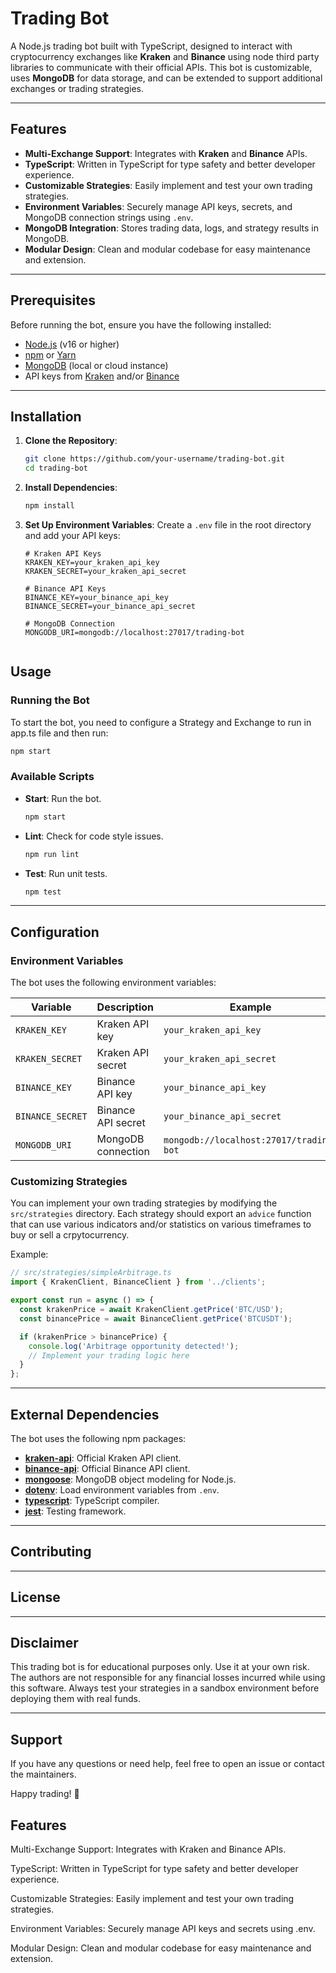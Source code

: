 # Trading Bot

A Node.js trading bot built with TypeScript, designed to interact with cryptocurrency exchanges like **Kraken** and **Binance** using node third party libraries to communicate with their official APIs. This bot is customizable, uses **MongoDB** for data storage, and can be extended to support additional exchanges or trading strategies.

---

## Features

- **Multi-Exchange Support**: Integrates with **Kraken** and **Binance** APIs.
- **TypeScript**: Written in TypeScript for type safety and better developer experience.
- **Customizable Strategies**: Easily implement and test your own trading strategies.
- **Environment Variables**: Securely manage API keys, secrets, and MongoDB connection strings using `.env`.
- **MongoDB Integration**: Stores trading data, logs, and strategy results in MongoDB.
- **Modular Design**: Clean and modular codebase for easy maintenance and extension.

---

## Prerequisites

Before running the bot, ensure you have the following installed:

- [Node.js](https://nodejs.org/) (v16 or higher)
- [npm](https://www.npmjs.com/) or [Yarn](https://yarnpkg.com/)
- [MongoDB](https://www.mongodb.com/) (local or cloud instance)
- API keys from [Kraken](https://www.kraken.com/) and/or [Binance](https://www.binance.com/)

---

## Installation

1. **Clone the Repository**:
   ```bash
   git clone https://github.com/your-username/trading-bot.git
   cd trading-bot
   ```

2. **Install Dependencies**:
   ```bash
   npm install
   ```

3. **Set Up Environment Variables**:
   Create a `.env` file in the root directory and add your API keys:
   ```env
   # Kraken API Keys
   KRAKEN_KEY=your_kraken_api_key
   KRAKEN_SECRET=your_kraken_api_secret

   # Binance API Keys
   BINANCE_KEY=your_binance_api_key
   BINANCE_SECRET=your_binance_api_secret

   # MongoDB Connection
   MONGODB_URI=mongodb://localhost:27017/trading-bot


## Usage

### Running the Bot
To start the bot, you need to configure a Strategy and Exchange to run in app.ts file and then run:
```bash
npm start
```

### Available Scripts
- **Start**: Run the bot.
  ```bash
  npm start
  ```
- **Lint**: Check for code style issues.
  ```bash
  npm run lint
  ```
- **Test**: Run unit tests.
  ```bash
  npm test
  ```

---

## Configuration

### Environment Variables
The bot uses the following environment variables:

| Variable         | Description        | Example                                 |
| ---------------- | ------------------ | --------------------------------------- |
| `KRAKEN_KEY`     | Kraken API key     | `your_kraken_api_key`                   |
| `KRAKEN_SECRET`  | Kraken API secret  | `your_kraken_api_secret`                |
| `BINANCE_KEY`    | Binance API key    | `your_binance_api_key`                  |
| `BINANCE_SECRET` | Binance API secret | `your_binance_api_secret`               |
| `MONGODB_URI`    | MongoDB connection | `mongodb://localhost:27017/trading-bot` |

### Customizing Strategies
You can implement your own trading strategies by modifying the `src/strategies` directory. Each strategy should export an `advice` function that can use various indicators and/or statistics on various timeframes to buy or sell a crpytocurrency.

Example:
```typescript
// src/strategies/simpleArbitrage.ts
import { KrakenClient, BinanceClient } from '../clients';

export const run = async () => {
  const krakenPrice = await KrakenClient.getPrice('BTC/USD');
  const binancePrice = await BinanceClient.getPrice('BTCUSDT');

  if (krakenPrice > binancePrice) {
    console.log('Arbitrage opportunity detected!');
    // Implement your trading logic here
  }
};
```

---

## External Dependencies

The bot uses the following npm packages:

- **[kraken-api](https://www.npmjs.com/package/kraken-api)**: Official Kraken API client.
- **[binance-api](https://www.npmjs.com/package/binance-api)**: Official Binance API client.
- **[mongoose](https://www.npmjs.com/package/mongoose)**: MongoDB object modeling for Node.js.
- **[dotenv](https://www.npmjs.com/package/dotenv)**: Load environment variables from `.env`.
- **[typescript](https://www.npmjs.com/package/typescript)**: TypeScript compiler.
- **[jest](https://www.npmjs.com/package/jest)**: Testing framework.

---

## Contributing

---

## License

---

## Disclaimer

This trading bot is for educational purposes only. Use it at your own risk. The authors are not responsible for any financial losses incurred while using this software. Always test your strategies in a sandbox environment before deploying them with real funds.

---

## Support

If you have any questions or need help, feel free to open an issue or contact the maintainers.

Happy trading! 🚀

## Features
Multi-Exchange Support: Integrates with Kraken and Binance APIs.

TypeScript: Written in TypeScript for type safety and better developer experience.

Customizable Strategies: Easily implement and test your own trading strategies.

Environment Variables: Securely manage API keys and secrets using .env.

Modular Design: Clean and modular codebase for easy maintenance and extension.